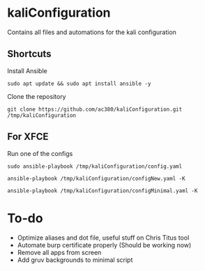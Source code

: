 # kaliConfiguration
Contains all files and automations for the kali configuration

## Shortcuts
Install Ansible  
```
sudo apt update && sudo apt install ansible -y
```

Clone the repository  
```
git clone https://github.com/ac380/kaliConfiguration.git /tmp/kaliConfiguration
```

## For XFCE
Run one of the configs
```
sudo ansible-playbook /tmp/kaliConfiguration/config.yaml
```
```
ansible-playbook /tmp/kaliConfiguration/configNew.yaml -K
```
```
ansible-playbook /tmp/kaliConfiguration/configMinimal.yaml -K
```

# To-do 
- Optimize aliases and dot file, useful stuff on Chris Titus tool
- Automate burp certificate properly (Should be working now)
- Remove all apps from screen
- Add gruv backgrounds to minimal script
